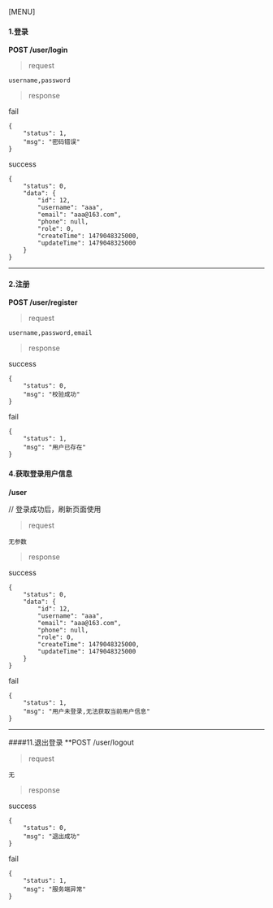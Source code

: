 [MENU]

#### 1.登录


**POST /user/login**

> request

```
username,password
```
> response

fail
```
{
    "status": 1,
    "msg": "密码错误"
}
```

success
```
{
    "status": 0,
    "data": {
        "id": 12,
        "username": "aaa",
        "email": "aaa@163.com",
        "phone": null,
        "role": 0,
        "createTime": 1479048325000,
        "updateTime": 1479048325000
    }
}
```


-------

#### 2.注册
**POST /user/register**

> request

```
username,password,email
```


> response

success
```
{
    "status": 0,
    "msg": "校验成功"
}
```


fail
```
{
    "status": 1,
    "msg": "用户已存在"
}
```


#### 4.获取登录用户信息
**/user**

// 登录成功后，刷新页面使用


> request

```
无参数
```
> response

success
```
{
    "status": 0,
    "data": {
        "id": 12,
        "username": "aaa",
        "email": "aaa@163.com",
        "phone": null,
        "role": 0,
        "createTime": 1479048325000,
        "updateTime": 1479048325000
    }
}
```

fail
```
{
    "status": 1,
    "msg": "用户未登录,无法获取当前用户信息"
}

```

------


####11.退出登录
**POST /user/logout

> request

```
无
```

> response

success

```
{
    "status": 0,
    "msg": "退出成功"
}
```

fail
```
{
    "status": 1,
    "msg": "服务端异常"
}
```
